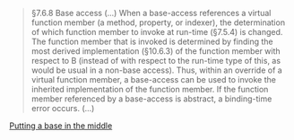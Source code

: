 > §7.6.8 Base access
> (...)
> When a base-access references a virtual function member (a method, property, or indexer), the determination of which function member to invoke at run-time (§7.5.4) is changed. The function member that is invoked is determined by finding the most derived implementation (§10.6.3) of the function member with respect to B (instead of with respect to the run-time type of this, as would be usual in a non-base access). Thus, within an override of a virtual function member, a base-access can be used to invoke the inherited implementation of the function member. If the function member referenced by a base-access is abstract, a binding-time error occurs.
> (...)

[Putting a base in the middle](https://blogs.msdn.microsoft.com/ericlippert/2010/03/29/putting-a-base-in-the-middle/)